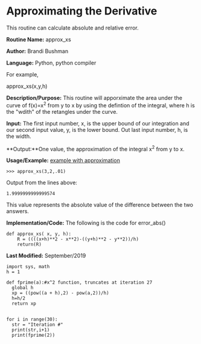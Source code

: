 # Approximating the Derivative
This routine can calculate absolute and relative error.

**Routine Name:**           approx_xs

**Author:** Brandi Bushman

**Language:** Python, python compiler

For example,

  approx_xs(x,y,h)


**Description/Purpose:** This routine will apporximate the area under the curve of  f(x)=x<sup>2</sup> from y to x by using the defintion of the integral, where h  is the "wdith" of the retangles under the curve. 

**Input:** The first input number, x, is the upper bound of our integration and our second input value, y, is the lower bound. Out last input number, h, is the width.  

**Output:**One value, the approximation of the integral x<sup>2</sup> from y to x. 

**Usage/Example:**
[example with approximation]()
~~~
>>> approx_xs(3,2,.01)
~~~

Output from the lines above:

~~~
1.9999999999999574
~~~

This value represents the absolute value of the difference between the two answers. 

**Implementation/Code:** The following is the code for error_abs()
~~~
def approx_xs( x, y, h):
    R = ((((x+h)**2 - x**2)-((y+h)**2 - y**2))/h)  
    return(R)
~~~

**Last Modified:** September/2019

~~~
import sys, math
h = 1

def fprime(a):#x^2 function, truncates at iteration 27
  global h
  xp = ((pow((a + h),2) - pow(a,2))/h)
  h=h/2
  return xp

    
for i in range(30):
  str = "Iteration #"
  print(str,i+1)
  print(fprime(2))
  ~~~
